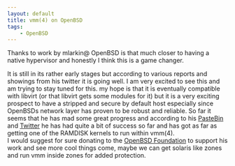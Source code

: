 ```yaml
---
layout: default
title: vmm(4) on OpenBSD
tags: 
    - OpenBSD
---
```


Thanks to work by mlarkin@ OpenBSD is that much closer to having a native hypervisor and honestly I think this is a
game changer.

<!--more-->

It is still in its rather early stages but according to various reports and showings from his
twitter it is going well. I am very excited to see this and am trying to stay tuned for this.
my hope is that it is eventually compatible with libvirt (or that libvirt gets some modules
for it) but it is a very exciting prospect to have a stripped and secure by default host especially
since OpenBSDs network layer has proven to be robust and reliable.
So far it seems that he has mad some great progress and according to his [PasteBin](http://pastebin.com/B6bs3FB4) and [Twitter](https://twitter.com/mlarkin2012/status/640755032875360256) he has had quite a bit of success so far and has got as far as getting one of the RAMDISK kernels to run within vmm(4).  
I would suggest for sure donating to the [OpenBSD Foundation](http://www.openbsdfoundation.org/) to support his work and see more cool things come, maybe we can get solaris like zones and run vmm inside zones for added protection.
